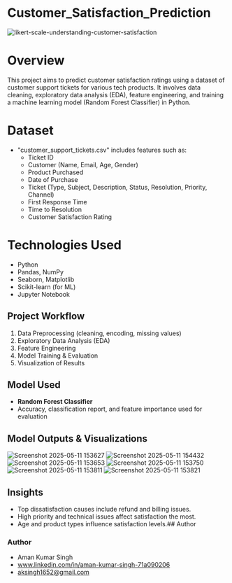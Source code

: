 # Customer_Satisfaction_Prediction
![likert-scale-understanding-customer-satisfaction](https://github.com/user-attachments/assets/b282041c-4dd5-41b5-ae18-26c38ad14e3d)
# Overview
This project aims to predict customer satisfaction ratings using a dataset of customer support tickets for various tech products. It involves data cleaning, exploratory data analysis (EDA), feature engineering, and training a machine learning model (Random Forest Classifier) in Python.
# Dataset
- "customer_support_tickets.csv" includes features such as:
  - Ticket ID
  - Customer (Name, Email, Age, Gender)
  - Product Purchased
  - Date of Purchase
  - Ticket (Type, Subject, Description, Status, Resolution, Priority, Channel)
  - First Response Time
  - Time to Resolution
  - Customer Satisfaction Rating 

# Technologies Used
- Python
- Pandas, NumPy
- Seaborn, Matplotlib
- Scikit-learn (for ML)
- Jupyter Notebook

## Project Workflow
1. Data Preprocessing (cleaning, encoding, missing values)
2. Exploratory Data Analysis (EDA)
3. Feature Engineering
4. Model Training & Evaluation
5. Visualization of Results

## Model Used
- **Random Forest Classifier**
- Accuracy, classification report, and feature importance used for evaluation
## Model Outputs & Visualizations
![Screenshot 2025-05-11 153627](https://github.com/user-attachments/assets/f6814226-315f-4d7b-998a-de912bed9c51)
![Screenshot 2025-05-11 154432](https://github.com/user-attachments/assets/1b2fafdc-5376-40af-9018-43e98c0d1888)
![Screenshot 2025-05-11 153653](https://github.com/user-attachments/assets/7456713b-53ef-440d-b3e2-a50acdcd8d58)
![Screenshot 2025-05-11 153750](https://github.com/user-attachments/assets/96fbc3ab-a1f9-421a-b22d-5bcff0aa0592)
![Screenshot 2025-05-11 153811](https://github.com/user-attachments/assets/744cd8de-0cb7-4a91-a318-8b8435ab2f3a)
![Screenshot 2025-05-11 153821](https://github.com/user-attachments/assets/7ee2e65f-b535-424b-b12a-a57714cd9bf1)

## Insights
- Top dissatisfaction causes include refund and billing issues.
- High priority and technical issues affect satisfaction the most.
- Age and product types influence satisfaction levels.## Author
### Author
- Aman Kumar Singh
- www.linkedin.com/in/aman-kumar-singh-71a090206
- aksingh1652@gmail.com
